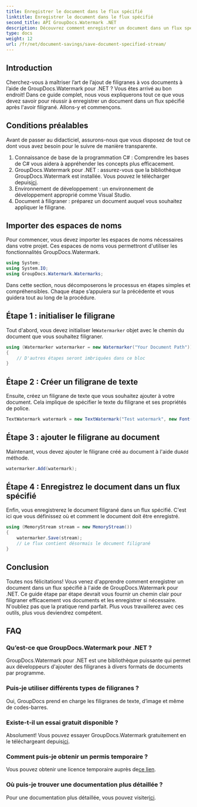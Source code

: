 ```yaml
---
title: Enregistrer le document dans le flux spécifié
linktitle: Enregistrer le document dans le flux spécifié
second_title: API GroupDocs.Watermark .NET
description: Découvrez comment enregistrer un document dans un flux spécifié à l'aide de GroupDocs.Watermark pour .NET avec ce guide étape par étape. Parfait pour les développeurs de tous niveaux.
type: docs
weight: 12
url: /fr/net/document-savings/save-document-specified-stream/
---
```

## Introduction
Cherchez-vous à maîtriser l’art de l’ajout de filigranes à vos documents à l’aide de GroupDocs.Watermark pour .NET ? Vous êtes arrivé au bon endroit! Dans ce guide complet, nous vous expliquerons tout ce que vous devez savoir pour réussir à enregistrer un document dans un flux spécifié après l'avoir filigrané. Allons-y et commençons.
## Conditions préalables
Avant de passer au didacticiel, assurons-nous que vous disposez de tout ce dont vous avez besoin pour le suivre de manière transparente.
1. Connaissance de base de la programmation C# : Comprendre les bases de C# vous aidera à appréhender les concepts plus efficacement.
2.  GroupDocs.Watermark pour .NET : assurez-vous que la bibliothèque GroupDocs.Watermark est installée. Vous pouvez le télécharger depuis[ici](https://releases.groupdocs.com/Watermark/net/).
3. Environnement de développement : un environnement de développement approprié comme Visual Studio.
4. Document à filigraner : préparez un document auquel vous souhaitez appliquer le filigrane.
## Importer des espaces de noms
Pour commencer, vous devez importer les espaces de noms nécessaires dans votre projet. Ces espaces de noms vous permettront d'utiliser les fonctionnalités GroupDocs.Watermark.
```csharp
using System;
using System.IO;
using GroupDocs.Watermark.Watermarks;
```
Dans cette section, nous décomposerons le processus en étapes simples et compréhensibles. Chaque étape s’appuiera sur la précédente et vous guidera tout au long de la procédure.
## Étape 1 : initialiser le filigrane
 Tout d'abord, vous devez initialiser le`Watermarker` objet avec le chemin du document que vous souhaitez filigraner.
```csharp
using (Watermarker watermarker = new Watermarker("Your Document Path"))
{
    // D'autres étapes seront imbriquées dans ce bloc
}
```
## Étape 2 : Créer un filigrane de texte
Ensuite, créez un filigrane de texte que vous souhaitez ajouter à votre document. Cela implique de spécifier le texte du filigrane et ses propriétés de police.
```csharp
TextWatermark watermark = new TextWatermark("Test watermark", new Font("Arial", 12));
```
## Étape 3 : ajouter le filigrane au document
 Maintenant, vous devez ajouter le filigrane créé au document à l'aide du`Add` méthode.
```csharp
watermarker.Add(watermark);
```
## Étape 4 : Enregistrez le document dans un flux spécifié
Enfin, vous enregistrerez le document filigrané dans un flux spécifié. C'est ici que vous définissez où et comment le document doit être enregistré.
```csharp
using (MemoryStream stream = new MemoryStream())
{
    watermarker.Save(stream);
    // Le flux contient désormais le document filigrané
}
```
## Conclusion
Toutes nos félicitations! Vous venez d'apprendre comment enregistrer un document dans un flux spécifié à l'aide de GroupDocs.Watermark pour .NET. Ce guide étape par étape devrait vous fournir un chemin clair pour filigraner efficacement vos documents et les enregistrer si nécessaire. N'oubliez pas que la pratique rend parfait. Plus vous travaillerez avec ces outils, plus vous deviendrez compétent.
## FAQ
### Qu’est-ce que GroupDocs.Watermark pour .NET ?
GroupDocs.Watermark pour .NET est une bibliothèque puissante qui permet aux développeurs d'ajouter des filigranes à divers formats de documents par programme.
### Puis-je utiliser différents types de filigranes ?
Oui, GroupDocs prend en charge les filigranes de texte, d’image et même de codes-barres.
### Existe-t-il un essai gratuit disponible ?
 Absolument! Vous pouvez essayer GroupDocs.Watermark gratuitement en le téléchargeant depuis[ici](https://releases.groupdocs.com/).
### Comment puis-je obtenir un permis temporaire ?
 Vous pouvez obtenir une licence temporaire auprès de[ce lien](https://purchase.groupdocs.com/temporary-license/).
### Où puis-je trouver une documentation plus détaillée ?
 Pour une documentation plus détaillée, vous pouvez visiter[ici](https://reference.groupdocs.com/Watermark/net/).